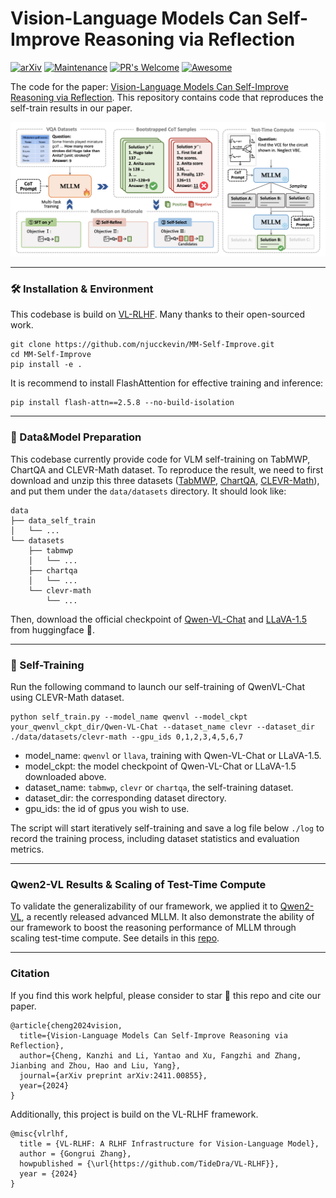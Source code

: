 # Vision-Language Models Can Self-Improve Reasoning via Reflection

[![arXiv](https://img.shields.io/badge/arXiv-2411.00855-b31b1b.svg)](https://arxiv.org/abs/2411.00855) 
[![Maintenance](https://img.shields.io/badge/Maintained%3F-yes-green.svg)](https://GitHub.com/Naereen/StrapDown.js/graphs/commit-activity) 
[![PR's Welcome](https://img.shields.io/badge/PRs-welcome-brightgreen.svg?style=flat)](http://makeapullrequest.com)
[![Awesome](https://awesome.re/badge.svg)](https://awesome.re)

The code for the paper: [Vision-Language Models Can Self-Improve Reasoning via Reflection](https://arxiv.org/abs/2411.00855).
This repository contains code that reproduces the self-train results in our paper.

![framework](assets/mmself.png)

***
### 🛠️ Installation & Environment

This codebase is build on [VL-RLHF](https://github.com/TideDra/VL-RLHF). Many thanks to their open-sourced work.

```
git clone https://github.com/njucckevin/MM-Self-Improve.git
cd MM-Self-Improve
pip install -e .
```

It is recommend to install FlashAttention for effective training and inference:

```
pip install flash-attn==2.5.8 --no-build-isolation
```

***
### 📝 Data&Model Preparation
This codebase currently provide code for VLM self-training on TabMWP, ChartQA and CLEVR-Math dataset.
To reproduce the result, we need to first download and unzip this three datasets ([TabMWP](https://box.nju.edu.cn/f/eee16cb342a9438ea3bb/), [ChartQA](https://box.nju.edu.cn/f/ec16069e71ef4c6f96e0/), [CLEVR-Math](https://box.nju.edu.cn/f/176938c3b84444718588/)), and put them under the `data/datasets` directory.
It should look like:

```
data
├── data_self_train
│   └── ...
└── datasets
    ├── tabmwp
    │   └── ...
    ├── chartqa
    │   └── ...
    └── clevr-math
        └── ...
```

Then, download the official checkpoint of [Qwen-VL-Chat](https://huggingface.co/Qwen/Qwen-VL-Chat) and [LLaVA-1.5](https://huggingface.co/llava-hf/llava-1.5-7b-hf) from huggingface 🤗.

***
### 🚀 Self-Training
Run the following command to launch our self-training of QwenVL-Chat using CLEVR-Math dataset.
```
python self_train.py --model_name qwenvl --model_ckpt your_qwenvl_ckpt_dir/Qwen-VL-Chat --dataset_name clevr --dataset_dir ./data/datasets/clevr-math --gpu_ids 0,1,2,3,4,5,6,7
```
- model_name: `qwenvl` or `llava`, training with Qwen-VL-Chat or LLaVA-1.5.
- model_ckpt: the model checkpoint of Qwen-VL-Chat or LLaVA-1.5 downloaded above.
- dataset_name: `tabmwp`, `clevr` or `chartqa`, the self-training dataset.
- dataset_dir: the corresponding dataset directory.
- gpu_ids: the id of gpus you wish to use.

The script will start iteratively self-training and save a log file below `./log` to record the training process, including dataset statistics and evaluation metrics.

***
### Qwen2-VL Results & Scaling of Test-Time Compute
To validate the generalizability of our framework, we applied it to [Qwen2-VL](https://github.com/QwenLM/Qwen2-VL), a recently released advanced MLLM. 
It also demonstrate the ability of our framework to boost the reasoning performance of MLLM through scaling test-time compute.
See details in this [repo](https://github.com/Liac-li/MM-self-improve-qwen2vl).

***
### Citation
If you find this work helpful, please consider to star 🌟 this repo and cite our paper.
```
@article{cheng2024vision,
  title={Vision-Language Models Can Self-Improve Reasoning via Reflection},
  author={Cheng, Kanzhi and Li, Yantao and Xu, Fangzhi and Zhang, Jianbing and Zhou, Hao and Liu, Yang},
  journal={arXiv preprint arXiv:2411.00855},
  year={2024}
}
```
Additionally, this project is build on the VL-RLHF framework.
```
@misc{vlrlhf,
  title = {VL-RLHF: A RLHF Infrastructure for Vision-Language Model},
  author = {Gongrui Zhang},
  howpublished = {\url{https://github.com/TideDra/VL-RLHF}},
  year = {2024}
}
```


